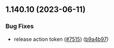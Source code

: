 ## 1.140.10 (2023-06-11)


### Bug Fixes

* release action token ([#7515](https://github.com/EddieHubCommunity/LinkFree/issues/7515)) ([b9a4b97](https://github.com/EddieHubCommunity/LinkFree/commit/b9a4b9701b16c1ea9f345a1f16b004c85cb50440))



